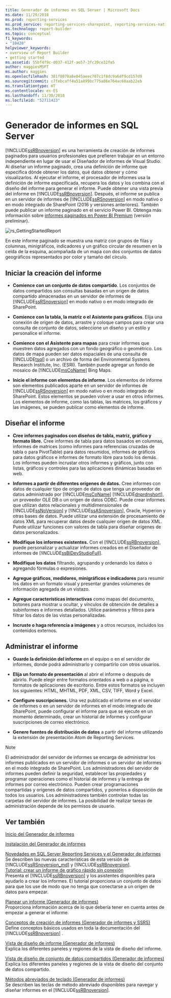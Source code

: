 ```yaml
---
title: Generador de informes en SQL Server | Microsoft Docs
ms.date: 11/29/2018
ms.prod: reporting-services
ms.prod_service: reporting-services-sharepoint, reporting-services-native
ms.technology: report-builder
ms.topic: conceptual
f1_keywords:
- "10428"
helpviewer_keywords:
- overview of Report Builder
- getting started
ms.assetid: 55bf4f9c-d037-412f-ae57-3fc39ce32fa5
author: maggiesMSFT
ms.author: maggies
ms.openlocfilehash: 381f0070a8e045aeec707c1f8dc9a6df9cd157d9
ms.sourcegitcommit: c7febcaff4a51a899bc775a86e764ac60aab22eb
ms.translationtype: HT
ms.contentlocale: es-ES
ms.lasthandoff: 11/30/2018
ms.locfileid: "52711423"
---
```

# <a name="report-builder-in-sql-server"></a>Generador de informes en SQL Server
  [!INCLUDE[ssRBnoversion](../../includes/ssrbnoversion.md)] es una herramienta de creación de informes paginados para usuarios profesionales que prefieren trabajar en un entorno independiente en lugar de usar el Diseñador de informes de Visual Studio.  Al diseñar un informe paginado, crea una definición de informe que especifica dónde obtener los datos, qué datos obtener y cómo visualizarlos. Al ejecutar el informe, el procesador de informes usa la definición de informe especificada, recupera los datos y los combina con el diseño del informe para generar el informe. Puede obtener una vista previa del informe en [!INCLUDE[ssRBnoversion](../../includes/ssrbnoversion.md)]. Después, el informe se publica en un servidor de informes de [!INCLUDE[ssRSnoversion](../../includes/ssrsnoversion-md.md)] en modo nativo o en modo integrado de SharePoint (2016 y versiones anteriores). También puede publicar un informe paginado en el servicio Power BI. Obtenga más información sobre [informes paginados en Power BI Premium](https://docs.microsoft.com/power-bi/paginated-reports-report-builder-power-bi) (versión preliminar).
  
 ![rs_GettingStartedReport](../../reporting-services/report-builder/media/rs-gettingstartedreport.png "rs_GettingStartedReport")  
  
 En este informe paginado se muestra una matriz con grupos de filas y columnas, minigráficos, indicadores y un gráfico circular de resumen en la celda de la esquina, acompañada de un mapa con dos conjuntos de datos geográficos representados por color y tamaño del círculo.  
  
##  <a name="JumpStartReptCreation"></a> Iniciar la creación del informe  
  
-   **Comience con un conjunto de datos compartido**. Los conjuntos de datos compartidos son consultas basadas en un origen de datos compartido almacenadas en un servidor de informes de [!INCLUDE[ssRSnoversion](../../includes/ssrsnoversion-md.md)] en modo nativo o en modo integrado de SharePoint.  
  
-   **Comience con la tabla, la matriz o el Asistente para gráficos**. Elija una conexión de origen de datos, arrastre y coloque campos para crear una consulta de conjunto de datos, seleccione un diseño y un estilo y personalice el informe.  
  
-   **Comience con el Asistente para mapas** para crear informes que muestren datos agregados con un fondo geográfico o geométrico. Los datos de mapa pueden ser datos espaciales de una consulta de [!INCLUDE[tsql](../../includes/tsql-md.md)] o un archivo de forma del Environmental Systems Research Institute, Inc. (ESRI). También puede agregar un fondo de mosaico de [!INCLUDE[msCoName](../../includes/msconame-md.md)] Bing Maps.  
  
-   **Inicie el informe con elementos de informe**. Los elementos de informe son elementos publicados aparte en un servidor de informes de [!INCLUDE[ssRSnoversion](../../includes/ssrsnoversion-md.md)] en modo nativo o en modo integrado de SharePoint. Estos elementos se pueden volver a usar en otros informes. Los elementos de informe, como las tablas, las matrices, los gráficos y las imágenes, se pueden publicar como elementos de informe.  
  
##  <a name="DesignRept"></a> Diseñar el informe  
  
-   **Cree informes paginados con diseños de tabla, matriz, gráfico y formato libre.** Cree informes de tabla para datos basados en columnas, informes de matrices (como informes para referencias cruzadas de tabla o para PivotTable) para datos resumidos, informes de gráficos para datos gráficos e informes de formato libre para todo los demás. Los informes pueden incrustar otros informes y gráficos, junto con listas, gráficos y controles para las aplicaciones dinámicas basadas en web.  
  
-   **Informes a partir de diferentes orígenes de datos.** Cree informes con datos de cualquier tipo de origen de datos que tenga un proveedor de datos administrado por [!INCLUDE[msCoName](../../includes/msconame-md.md)] [!INCLUDE[dnprdnshort](../../includes/dnprdnshort-md.md)], un proveedor OLE DB o un origen de datos ODBC. Puede crear informes que utilizan datos relacionales y multidimensionales de [!INCLUDE[ssNoVersion](../../includes/ssnoversion-md.md)] y [!INCLUDE[ssASnoversion](../../includes/ssasnoversion-md.md)], Oracle, Hyperion y otras bases de datos. Puede utilizar una extensión de procesamiento de datos XML para recuperar datos desde cualquier origen de datos XML. Puede utilizar funciones con valores de tabla para diseñar orígenes de datos personalizados.  
  
-   **Modifique los informes existentes.** Con el [!INCLUDE[ssRBnoversion](../../includes/ssrbnoversion.md)], puede personalizar y actualizar informes creados en el Diseñador de informes de [!INCLUDE[ssBIDevStudioFull](../../includes/ssbidevstudiofull-md.md)].  
  
-   **Modifique los datos** filtrando, agrupando y ordenando los datos o agregando fórmulas o expresiones.  
  
-   **Agregue gráficos, medidores, minigráficos e indicadores** para resumir los datos en un formato visual y presentar grandes volúmenes de información agregada de un vistazo.  
  
-   **Agregue características interactivas** como mapas del documento, botones para mostrar u ocultar, y vínculos de obtención de detalles a subinformes e informes detallados. Utilice parámetros y filtros para filtrar los datos de las vistas personalizadas.  
  
-   **Incruste o haga referencia a imágenes** y a otros recursos, incluidos los contenidos externos.  
  
##  <a name="ManageRpt"></a> Administrar el informe  
  
-   **Guarde la definición del informe** en el equipo o en el servidor de informes, donde podrá administrarlo y compartirlo con otros usuarios.  
  
-   **Elija un formato de presentación** al abrir el informe o después de abrirlo. Puede elegir entre formatos orientados a web o a página, o formatos de aplicaciones de escritorio. Entre estos formatos se incluyen los siguientes: HTML, MHTML, PDF, XML, CSV, TIFF, Word y Excel.  
  
-   **Configure suscripciones.** Una vez publicado el informe en el servidor de informes o en un servidor de informes en el modo integrado de SharePoint, puede configurar el informe para que se ejecute en un momento determinado, crear un historial de informes y configurar suscripciones de correo electrónico.  
  
-   **Genere fuentes de distribución de datos** a partir del informe utilizando la extensión de presentación Atom de Reporting Services.  
  
> [!NOTE]  
>  El administrador del servidor de informes se encarga de administrar los informes publicados en un servidor de informes o un servidor de informes en el modo integrado de SharePoint. Los administradores del servidor de informes pueden definir la seguridad, establecer las propiedades y programar operaciones como el historial de informes y la entrega de informes por correo electrónico. Pueden crear programaciones compartidas y orígenes de datos compartidos, y ponerlos a disposición de todos los usuarios. Los administradores también controlan todas las carpetas del servidor de informes. La posibilidad de realizar tareas de administración depende de los permisos de usuario.  
  
## <a name="see-also"></a>Ver también  
  [Inicio del Generador de informes](../../reporting-services/report-builder/start-report-builder.md)  
  
  [Instalación del Generador de informes](../../reporting-services/install-windows/install-report-builder.md)

  [Novedades en SQL Server Reporting Services y el Generador de informes](~/reporting-services/what-s-new-in-sql-server-reporting-services-ssrs.md)  
  Se describen las nuevas características de esta versión de [!INCLUDE[ssRSnoversion_md](../../includes/ssrsnoversion-md.md)] y [!INCLUDE[ssRBnoversion](../../includes/ssrbnoversion.md)].   
  [Tutorial: crear un informe de gráfico rápido sin conexión](../../reporting-services/report-builder/tutorial-create-a-quick-chart-report-offline-report-builder.md)  
 Presenta el [!INCLUDE[ssRBnoversion](../../includes/ssrbnoversion.md)] y los asistentes disponibles para ayudarlo a crear los informes. El tutorial proporciona un conjunto de datos para que los use de modo que no tenga que conectarse a un origen de datos para empezar.  
  
 [Planear un informe &#40;Generador de informes&#41;](../../reporting-services/report-design/planning-a-report-report-builder.md)  
 Proporciona información acerca de lo que debería tener en cuenta antes de empezar a generar el informe.  
  
 [Conceptos de creación de informes &#40;Generador de informes y SSRS&#41;](../../reporting-services/report-design/report-authoring-concepts-report-builder-and-ssrs.md)  
 Define conceptos básicos usados en toda la documentación del [!INCLUDE[ssRBnoversion](../../includes/ssrbnoversion.md)] .  
  
 [Vista de diseño de informe &#40;Generador de informes&#41;](../../reporting-services/report-builder/report-design-view-report-builder.md)  
 Explica los diferentes paneles y regiones de la vista de diseño del informe.  
  
 [Vista de diseño de conjunto de datos compartidos &#40;Generador de informes&#41;](../../reporting-services/report-builder/shared-dataset-design-view-report-builder.md)  
 Explica los diferentes paneles y regiones de la vista de diseño del conjunto de datos compartido.  
  
 [Métodos abreviados de teclado &#40;Generador de informes&#41;](../../reporting-services/report-builder/keyboard-shortcuts-report-builder.md)  
 Se describen las teclas de método abreviado disponibles para navegar y diseñar informes en el [!INCLUDE[ssRBnoversion](../../includes/ssrbnoversion.md)].  
  

